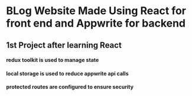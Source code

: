 # BLog Website Made Using React for front end and Appwrite for backend

## 1st Project after learning React

#### redux toolkit is used to manage state
#### local storage is used to reduce appwrite api calls
#### protected routes are configured to ensure security

